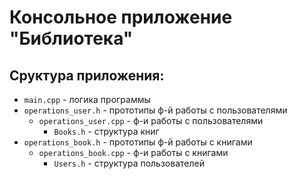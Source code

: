# Консольное приложение "Библиотека"

## Сруктура приложения:
 - ```main.cpp``` -  логика программы
 - ```operations_user.h``` -  прототипы ф-й работы с пользователями
    - ```operations_user.cpp``` -  ф-и работы с пользователями
      - ```Books.h``` -  структура книг
 - ```operations_book.h``` -  прототипы ф-й работы с книгами
    - ```operations_book.cpp``` -  ф-и работы с книгами
      - ```Users.h``` -  структура пользователей
 